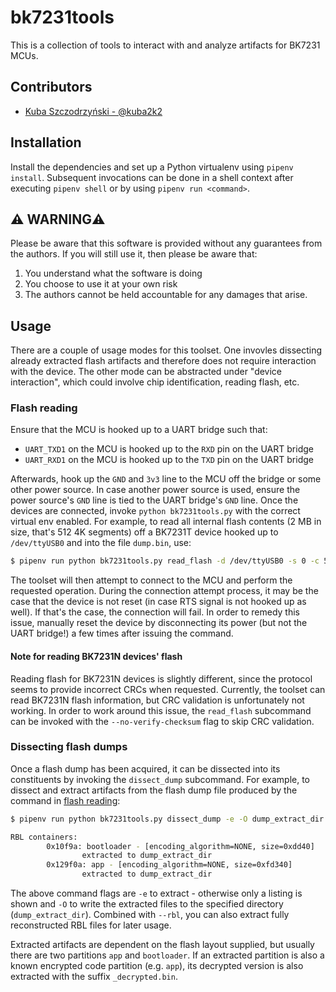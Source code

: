 # bk7231tools
This is a collection of tools to interact with and analyze artifacts for BK7231 MCUs.

## Contributors
- [Kuba Szczodrzyński - @kuba2k2](https://github.com/kuba2k2)

## Installation
Install the dependencies and set up a Python virtualenv using `pipenv install`. Subsequent invocations can be done in a shell context after executing `pipenv shell` or by using `pipenv run <command>`.

## ⚠️ WARNING⚠️
Please be aware that this software is provided without any guarantees from the authors. If you will still use it, then please be aware that:

1. You understand what the software is doing
2. You choose to use it at your own risk
3. The authors cannot be held accountable for any damages that arise.

## Usage
There are a couple of usage modes for this toolset. One invovles dissecting already extracted flash artifacts and therefore does not require interaction with the device. The other mode can be abstracted under "device interaction", which could involve chip identification, reading flash, etc.

### Flash reading
Ensure that the MCU is hooked up to a UART bridge such that:
- `UART_TXD1` on the MCU is hooked up to the `RXD` pin on the UART bridge
- `UART_RXD1` on the MCU is hooked up to the `TXD` pin on the UART bridge

Afterwards, hook up the `GND` and `3v3` line to the MCU off the bridge or some other power source. In case another power source is used, ensure the power source's `GND` line is tied to the UART bridge's `GND` line.
Once the devices are connected, invoke `python bk7231tools.py` with the correct virtual env enabled. For example, to read all internal flash contents (2 MB in size, that's 512 4K segments) off a BK7231T device hooked up to `/dev/ttyUSB0` and into the file `dump.bin`, use:

```sh
$ pipenv run python bk7231tools.py read_flash -d /dev/ttyUSB0 -s 0 -c 512 dump.bin
```

The toolset will then attempt to connect to the MCU and perform the requested operation. During the connection attempt process, it may be the case that the device is not reset (in case RTS signal is not hooked up as well). If that's the case, the connection will fail. In order to remedy this issue, manually reset the device by disconnecting its power (but not the UART bridge!) a few times after issuing the command.

#### Note for reading BK7231N devices' flash
Reading flash for BK7231N devices is slightly different, since the protocol seems to provide incorrect CRCs when requested. Currently, the toolset can read BK7231N flash information, but CRC validation is unfortunately not working. In order to work around this issue, the `read_flash` subcommand can be invoked with the `--no-verify-checksum` flag to skip CRC validation.

### Dissecting flash dumps
Once a flash dump has been acquired, it can be dissected into its constituents by invoking the `dissect_dump` subcommand. For example, to dissect and extract artifacts from the flash dump file produced by the command in [flash reading](#flash-reading):

```sh
$ pipenv run python bk7231tools.py dissect_dump -e -O dump_extract_dir dump.bin

RBL containers:
        0x10f9a: bootloader - [encoding_algorithm=NONE, size=0xdd40]
                extracted to dump_extract_dir
        0x129f0a: app - [encoding_algorithm=NONE, size=0xfd340]
                extracted to dump_extract_dir
```
The above command flags are `-e` to extract - otherwise only a listing is shown and `-O` to write the extracted files to the specified directory (`dump_extract_dir`).
Combined with `--rbl`, you can also extract fully reconstructed RBL files for later usage.

Extracted artifacts are dependent on the flash layout supplied, but usually there are two partitions `app` and `bootloader`. If an extracted partition is also a known encrypted code partition (e.g. `app`), its decrypted version is also extracted with the suffix `_decrypted.bin`.
